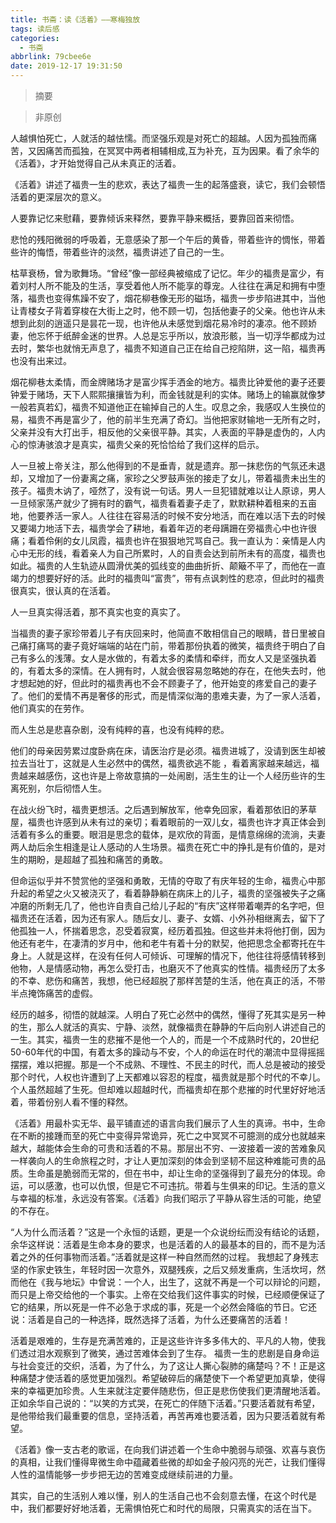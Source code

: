 ```yaml
---
title: 书斋：读《活着》——寒梅独放
tags: 读后感
categories:
  - 书斋
abbrlink: 79cbee6e
date: 2019-12-17 19:31:50
---
```


>摘要
<!--more-->


> 非原创

人越惧怕死亡，人就活的越怯懦。而坚强乐观是对死亡的超越。人因为孤独而痛苦，又因痛苦而孤独，在冥冥中两者相辅相成,互为补充，互为因果。看了余华的《活着》，才开始觉得自己从未真正的活着。

《活着》讲述了福贵一生的悲欢，表达了福贵一生的起落盛衰，读它，我们会顿悟活着的更深层次的意义。

人要靠记忆来慰藉，要靠倾诉来释然，要靠平静来概括，要靠回首来彻悟。

悲怆的残阳微弱的呼吸着，无意感染了那一个午后的黄昏，带着些许的惆怅，带着些许的悔悟，带着些许的淡然，福贵讲述了自己的一生。

枯草衰杨，曾为歌舞场。“曾经”像一部经典被缩成了记忆。年少的福贵是富少，有着刘村人所不能及的生活，享受着他人所不能享的尊宠。人往往在满足和拥有中堕落，福贵也变得焦躁不安了，烟花柳巷像无形的磁场，福贵一步步陷进其中，当他让青楼女子背着穿梭在大街上之时，他不顾一切，包括他妻子的父亲。他也许从未想到此刻的逍遥只是昙花一现，也许他从未感觉到烟花易冷时的凄凉。他不顾娇妻，他忘怀于纸醉金迷的世界。人总是忘乎所以，放浪形骸，当一切浮华都成为过去时，繁华也就悄无声息了，福贵不知道自己正在给自己挖陷阱，这一陷，福贵再也没有出来过。

烟花柳巷太柔情，而金牌赌场才是富少挥手洒金的地方。福贵比钟爱他的妻子还要钟爱于赌场，天下人熙熙攘攘皆为利，而金钱就是利的实体。赌场上的输赢就像梦一般若真若幻，福贵不知道他正在输掉自己的人生。叹息之余，我感叹人生换位的易，福贵不再是富少了，他的前半生充满了奇幻。当他把家财输地一无所有之时，父亲并没有大打出手，相反他的父亲很平静。其实，人表面的平静是虚伪的，人内心的惊涛骇浪才是真实，福贵父亲的死恰恰给了我们这样的启示。

人一旦被上帝关注，那么他得到的不是垂青，就是遗弃。那一抹悲伤的气氛还未退却，又增加了一份妻离之痛，家珍之父罗鼓声张的接走了女儿，带着福贵未出生的孩子。福贵木讷了，哑然了，没有说一句话。男人一旦犯错就难以让人原谅，男人一旦倾家荡产就少了拥有时的霸气，福贵看着妻子走了，默默耕种着租来的五亩地，他要养活一家人。人往往在容易活的时候不安分地活，而在难以活下去的时候又要竭力地活下去，福贵学会了耕地，看着年迈的老母蹒跚在旁福贵心中也许很痛；看着伶俐的女儿凤霞，福贵也许在狠狠地咒骂自己。我一直认为：亲情是人内心中无形的线，看着亲人为自己所累时，人的自责会达到前所未有的高度，福贵也如此。福贵的人生轨迹从圆滑优美的弧线变的曲曲折折、颠簸不平了，而他在一直竭力的想要好好的活。此时的福贵叫“富贵”，带有点讽刺性的悲凉，但此时的福贵很真实，很认真的在活着。

人一旦真实得活着，那不真实也变的真实了。

当福贵的妻子家珍带着儿子有庆回来时，他简直不敢相信自己的眼睛，昔日里被自己痛打痛骂的妻子竟好端端的站在门前，带着那份执着的微笑，福贵终于明白了自己有多么的浅薄。女人是水做的，有着太多的柔情和牵绊，而女人又是坚强执着的，有着太多的深情。在人拥有时，人就会很容易忽略她的存在，在他失去时，他才想起她的好，但此时的福贵再也不会不顾妻子了，他开始变的疼爱自己的妻子了。他们的爱情不再是奢侈的形式，而是情深似海的患难夫妻，为了一家人活着，他们真实的在劳作。

而人生总是悲喜杂剧，没有纯粹的喜，也没有纯粹的悲。

他们的母亲因劳累过度卧病在床，请医治疗是必须。福贵进城了，没请到医生却被拉去当壮丁，这就是人生必然中的偶然，福贵欲逃不能 ，看着离家越来越远，福贵越来越感伤，这也许是上帝故意搞的一处闹剧，活生生的让一个人经历些许的生离死别，尔后彻悟人生。

在战火纷飞时，福贵更想活。之后遇到解放军，他幸免回家，看着那依旧的茅草屋，福贵也许感到从未有过的亲切；看着眼前的一双儿女，福贵也许才真正体会到活着有多么的重要。眼泪是思念的载体，是欢欣的背面，是情意绵绵的流淌，夫妻两人劫后余生相逢是让人感动的人生场景。福贵在死亡中的挣扎是有价值的，是对生的期盼，是超越了孤独和痛苦的勇敢。

但命运似乎并不赞赏他的坚强和勇敢，无情的夺取了有庆年轻的生命，福贵心中那升起的希望之火又被浇灭了，看着静静躺在病床上的儿子，福贵的坚强被失子之痛冲磨的所剩无几了，他也许自责自己给儿子起的“有庆”这样带着嘲弄的名字吧，但福贵还在活着，因为还有家人。随后女儿、妻子、女婿、小外孙相继离去，留下了他孤独一人，怀揣着思念，忍受着寂寞，经历着孤独。但这些并未将他打倒，因为他还有老牛，在凄清的岁月中，他和老牛有着十分的默契，他把思念全都寄托在牛身上。人就是这样，在没有任何人可倾诉、可理解的情况下，他往往将感情转移到他物，人是情感动物，再怎么受打击，也磨灭不了他真实的性情。福贵经历了太多的不幸、悲伤和痛苦，我想，他已经超脱了那样苦楚的生活，他在真正的活，不带半点掩饰痛苦的虚假。

经历的越多，彻悟的就越深。人明白了死亡必然中的偶然，懂得了死其实是另一种的生，那么人就活的真实、宁静、淡然，就像福贵在静静的午后向别人讲述自己的一生。其实，福贵一生的悲摧不是他一个人的，而是一个不成熟时代的，20世纪50-60年代的中国，有着太多的躁动与不安，个人的命运在时代的潮流中显得摇摇摆摆，难以把握。那是一个不成熟、不理性、不民主的时代，而人总是被动的接受
那个时代，人权也许遭到了上天都难以容忍的程度，福贵就是那个时代的不幸儿。个人虽然超越了生死。但却难以超越时代，而福贵却在那个悲摧的时代里好好地活着，带着份别人看不懂的释然。
   
《活着》用最朴实无华、最平铺直述的语言向我们展示了人生的真谛。书中，生命在不断的接踵而至的死亡中变得异常诡异，死亡之中冥冥不可臆测的成分也就越来越大，越能体会生命的可贵和活着的不易。那层出不穷、一波接着一波的苦难象风一样袭向人的生命旅程之时，才让人更加深刻的体会到坚韧不屈这种难能可贵的品质。生命虽是脆弱而无常的，但在书中，却让生命的坚强得到了最充分的体现。命运，可以感激，也可以仇恨，但是它不可违抗。带着与生俱来的印记。生活的意义与幸福的标准，永远没有答案。《活着》向我们昭示了平静从容生活的可能，绝望的不存在。

 “人为什么而活着？”这是一个永恒的话题，更是一个众说纷纭而没有结论的话题，余华这样说：活着是生命本身的要求，也是活着的人的最基本的目的，而不是为活着之外的任何事物而活着。”活着就是这样一种自然而然的过程。
我想起了身残志坚的作家史铁生，年轻时因一次意外，双腿残疾，之后又频发重病，生活坎坷，然而他在《我与地坛》中曾说：一个人，出生了，这就不再是一个可以辩论的问题，而只是上帝交给他的一个事实。上帝在交给我们这件事实的时候，已经顺便保证了它的结果，所以死是一件不必急于求成的事，死是一个必然会降临的节日。它还说：活着是自己的一种选择，既然选择了活着，为什么还要痛苦的活着！

活着是艰难的，生存是充满苦难的，正是这些许许多多伟大的、平凡的人物，使我们透过泪水观察到了微笑，通过苦难体会到了生存。
福贵一生的悲剧是自身命运与社会变迁的交织，活着，为了什么，为了这让人撕心裂肺的痛楚吗？不！正是这种痛楚才使活着的感觉更加强烈。希望破碎后的痛楚使下一个希望更加真挚，使得来的幸福更加珍贵。人生来就注定要伴随悲伤，但正是悲伤使我们更清醒地活着。正如余华自己说的：“以笑的方式哭，在死亡的伴随下活着。”只要活着就有希望，是他带给我们最重要的信息，坚持活着，再苦再难也要活着，因为只要活着就有希望。

《活着》像一支古老的歌谣，在向我们讲述着一个生命中脆弱与顽强、欢喜与哀伤的真相，让我们懂得卑微生命中蕴藏着些微的却如金子般闪亮的光芒，让我们懂得人性的温情能够一步步把无边的苦难变成继续前进的力量。

其实，自己的生活别人难以懂，别人的生活自己也不会刻意去懂，在这个时代是中，我们都要好好地活着，无需惧怕死亡和时代的局限，只需真实的活在当下。
 
